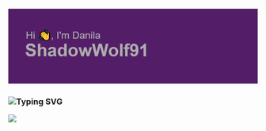 ![Header](https://github.com/ShadowWolf91/ShadowWolf91/blob/main/header.png)
### ![Typing SVG](https://readme-typing-svg.herokuapp.com?color=%2336BCF7&lines=Hi+there,+I'm+a+3D+and+Unity+programmer)
![](https://komarev.com/ghpvc/?username=ShadowWolf91)
<!--
**ShadowWolf91/ShadowWolf91** is a ✨ _special_ ✨ repository because its `README.md` (this file) appears on your GitHub profile.

Here are some ideas to get you started:

- 🔭 I’m currently working on simulation in Unity
- 🌱 I’m currently learning ...
- 👯 I’m looking to collaborate on ...
- 🤔 I’m looking for help with making game
- 💬 Ask me about ...
- 📫 How to reach me: ...
- 😄 Pronouns: ...
- ⚡ Fun fact: ...
-->
